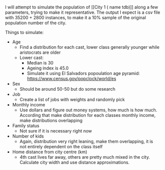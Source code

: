 I will attempt to simulate the population of [[City 1 ( name tdb)]] along a few parameters, trying to make it representative. 
The output I expect is a csv file with 35200 + 2800 instances, to make it a 10% sample of the original population number of the city. 

Things to simulate: 
- Age
	- Find a distribution for each cast, lower class generally younger while aristocrats are older
	- Lower cast: 
		- Median is 30
		- Ageing index is 45.0
		- Simulate it using El Salvadors popoulation age pyramid: https://www.census.gov/popclock/world/es
- Sex
	- Should be around 50-50 but do some research
- Job
	- Create a list of jobs with weights and randomly pick
- Monthly income
	- Use dollars and figure out money systems, how much is how much. According that make distribution for each classes monthly income, make distributions overlapping
- Family status
	- Not sure if it is necessary right now
- Number of kids
	- Again, distribution very right leaning, make them overlapping, it is not entirely dependent on the class itself
- Home distance from city centre (km)
	- 4th cast lives far away, others are pretty much mixed in the city. Calculate city width and use distance approximations. 
